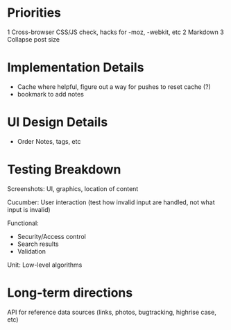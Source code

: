 Priorities
=======
1 Cross-browser CSS/JS check, hacks for -moz, -webkit, etc
2 Markdown
3 Collapse post size



Implementation Details
=======

* Cache where helpful, figure out a way for pushes to reset cache (?)
* bookmark to add notes


UI Design Details
=======
* Order Notes, tags, etc


Testing Breakdown
=======
Screenshots: UI, graphics, location of content

Cucumber: User interaction (test how invalid input are handled, not what input is invalid)

Functional: 
  - Security/Access control
  - Search results
  - Validation

Unit: Low-level algorithms



Long-term directions
========
API for reference data sources (links, photos, bugtracking, highrise case, etc)